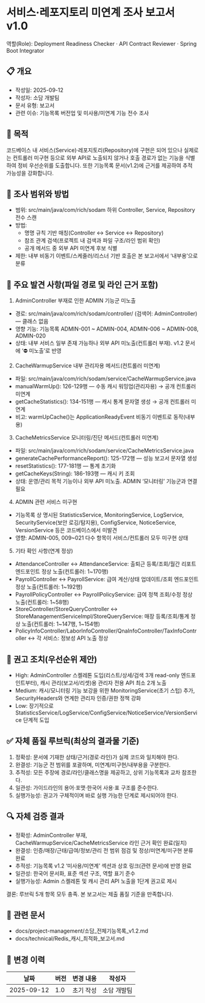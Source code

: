 # 서비스·레포지토리 미연계 조사 보고서 v1.0

역할(Role): Deployment Readiness Checker · API Contract Reviewer · Spring Boot Integrator

## 📋 개요

- 작성일: 2025-09-12
- 작성자: 소담 개발팀
- 문서 유형: 보고서
- 관련 이슈: 기능목록 버전업 및 미사용/미연계 기능 전수 조사

## 🎯 목적

코드베이스 내 서비스(Service)·레포지토리(Repository)에 구현은 되어 있으나 실제로는 컨트롤러 미구현 등으로 외부 API로 노출되지 않거나 호출 경로가 없는 기능을 식별하여 정비 우선순위를 도출합니다.
또한 기능목록 문서(v1.2)에 근거를 제공하여 추적 가능성을 강화합니다.

## 🧪 조사 범위와 방법

- 범위: src/main/java/com/rich/sodam 하위 Controller, Service, Repository 전수 스캔
- 방법:
    - 명명 규칙 기반 매칭(Controller ↔ Service ↔ Repository)
    - 참조 관계 검색(프로젝트 내 검색과 파일 구조/라인 범위 확인)
    - 공개 메서드 중 외부 API 미연계 후보 식별
- 제한: 내부 비동기 이벤트/스케줄러/리스너 기반 호출은 본 보고서에서 ‘내부용’으로 분류

## 📝 주요 발견 사항(파일 경로 및 라인 근거 포함)

1) AdminController 부재로 인한 ADMIN 기능군 미노출

- 경로: src/main/java/com/rich/sodam/controller/ (검색어: AdminController) — 클래스 없음
- 영향 기능: 기능목록 ADMIN-001 ~ ADMIN-004, ADMIN-006 ~ ADMIN-008, ADMIN-020
- 상태: 내부 서비스 일부 존재 가능하나 외부 API 미노출(컨트롤러 부재). v1.2 문서에 ‘⛔ 미노출’로 반영

2) CacheWarmupService 내부 관리자용 메서드(컨트롤러 미연계)

- 파일: src/main/java/com/rich/sodam/service/CacheWarmupService.java
- manualWarmUp(): 126-129행 — 수동 캐시 워밍업(관리자용) → 공개 컨트롤러 미연계
- getCacheStatistics(): 134-151행 — 캐시 통계 문자열 생성 → 공개 컨트롤러 미연계
- 비고: warmUpCache()는 ApplicationReadyEvent 비동기 이벤트로 동작(내부용)

3) CacheMetricsService 모니터링/진단 메서드(컨트롤러 미연계)

- 파일: src/main/java/com/rich/sodam/service/CacheMetricsService.java
- generateCachePerformanceReport(): 125-172행 — 성능 보고서 문자열 생성
- resetStatistics(): 177-181행 — 통계 초기화
- getCacheKeys(String): 186-193행 — 캐시 키 조회
- 상태: 운영/관리 목적 기능이나 외부 API 미노출. ADMIN ‘모니터링’ 기능군과 연결 필요

4) ADMIN 관련 서비스 미구현

- 기능목록 상 명시된 StatisticsService, MonitoringService, LogService, SecurityService(보안 로깅/탐지용), ConfigService, NoticeService,
  VersionService 등은 코드베이스에서 미발견
- 영향: ADMIN-005, 009~021 다수 항목이 서비스/컨트롤러 모두 미구현 상태

5) 기타 확인 사항(연계 정상)

- AttendanceController ↔ AttendanceService: 출퇴근 등록/조회/월간 리포트 엔드포인트 정상 노출(컨트롤러: 1~170행)
- PayrollController ↔ PayrollService: 급여 계산/상태 업데이트/조회 엔드포인트 정상 노출(컨트롤러: 1~192행)
- PayrollPolicyController ↔ PayrollPolicyService: 급여 정책 조회/수정 정상 노출(컨트롤러: 1~58행)
- StoreController/StoreQueryController ↔ StoreManagementServiceImpl/StoreQueryService: 매장 등록/조회/통계 정상 노출(컨트롤러: 1~147행,
  1~154행)
- PolicyInfoController/LaborInfoController/QnaInfoController/TaxInfoController ↔ 각 서비스: 정보성 API 노출 정상

## 🔧 권고 조치(우선순위 제안)

- High: AdminController 스켈레톤 도입(리스트/상세/검색 3개 read-only 엔드포인트부터), 캐시 관리(보고서/리셋)용 관리자 전용 API 최소 2개 노출
- Medium: 캐시/모니터링 기능 보강을 위한 MonitoringService(초기 스텁) 추가, SecurityHeaders와 연계한 관리자 인증/권한 정책 강화
- Low: 장기적으로 StatisticsService/LogService/ConfigService/NoticeService/VersionService 단계적 도입

## ✅ 자체 품질 루브릭(최상의 결과물 기준)

1. 정확성: 문서에 기재한 상태/근거(경로·라인)가 실제 코드와 일치해야 한다.
2. 완결성: 기능군 전 범위를 포괄하며, 미연계/미구현/내부용을 구분한다.
3. 추적성: 모든 주장에 경로/라인/클래스명을 제공하고, 상위 기능목록과 교차 참조한다.
4. 일관성: 가이드라인의 용어·포맷·한국어 사용·표 구조를 준수한다.
5. 실행가능성: 권고가 구체적이며 바로 실행 가능한 단계로 제시되어야 한다.

## 🔍 자체 검증 결과

- 정확성: AdminController 부재, CacheWarmupService/CacheMetricsService 라인 근거 확인 완료(일치)
- 완결성: 인증/매장/근태/급여/정보/관리 전 범위 점검 및 정상/미연계/미구현 분류 완료
- 추적성: 기능목록 v1.2 ‘미사용/미연계’ 섹션과 상호 링크(관련 문서)에 반영 완료
- 일관성: 한국어 문서화, 표준 섹션 구조, 역할 표기 준수
- 실행가능성: Admin 스켈레톤 및 캐시 관리 API 노출을 1단계 권고로 제시

결론: 루브릭 5개 항목 모두 충족. 본 보고서는 제출 품질 기준을 만족합니다.

## 🔗 관련 문서

- docs/project-management/소담_전체기능목록_v1.2.md
- docs/technical/Redis_캐시_최적화_보고서.md

## 📅 변경 이력

 날짜         | 버전  | 변경 내용 | 작성자    |
------------|-----|-------|--------|
 2025-09-12 | 1.0 | 초기 작성 | 소담 개발팀 |
